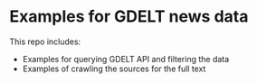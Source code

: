 # Examples for GDELT news data
This repo includes:
- Examples for querying GDELT API and filtering the data
- Examples of crawling the sources for the full text
